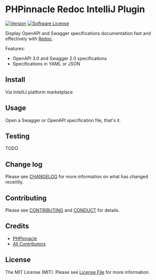# PHPinnacle Redoc IntelliJ Plugin

[![Version][ico-version]]()
[![Software License][ico-license]](LICENSE.md)

Display OpenAPI and Swagger specifications documentation fast and effectively​ with [Redoc][link-redoc].

Features:
* OpenAPI 3.0 and Swagger 2.0 specifications
* Specifications in YAML or JSON

## Install

Via IntelliJ platform marketplace

## Usage

Open a Swagger or OpenAPI specification file, that's it.

## Testing

TODO

## Change log

Please see [CHANGELOG](CHANGELOG.md) for more information on what has changed recently.

## Contributing

Please see [CONTRIBUTING](CONTRIBUTING.md) and [CONDUCT](CONDUCT.md) for details.

## Credits

- [PHPinnacle][link-author]
- [All Contributors][link-contributors]

## License

The MIT License (MIT). Please see [License File](LICENSE.md) for more information.

[ico-version]: https://img.shields.io/jetbrains/plugin/v/intellij-redoc?style=flat-square
[ico-license]: https://img.shields.io/badge/license-MIT-brightgreen.svg?style=flat-square

[link-redoc]: https://github.com/Redocly/redoc
[link-author]: https://github.com/phpinnacle
[link-contributors]: https://github.com/phpinnacle/intellij-redoc/graphs/contributors
